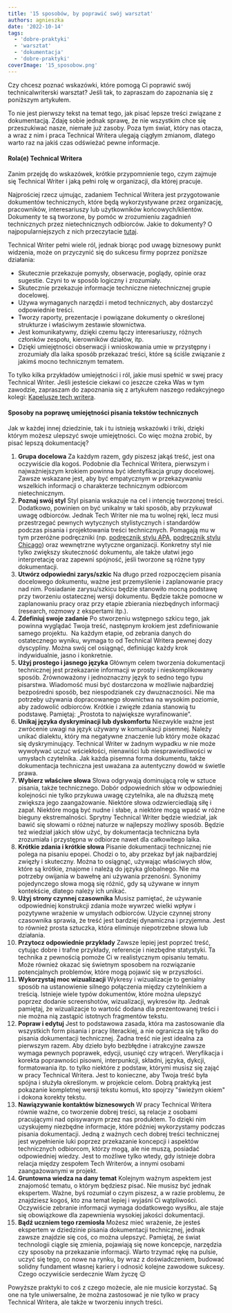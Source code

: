 ```yaml
---
title: '15 sposobów, by poprawić swój warsztat'
authors: agnieszka
date: '2022-10-14'
tags:
  - 'dobre-praktyki'
  - 'warsztat'
  - 'dokumentacja'
  - 'dobre-praktyki'
coverImage: '15_sposobow.png'
---
```


Czy chcesz poznać wskazówki, które pomogą Ci poprawić swój technicalwriterski
warsztat? Jeśli tak, to zapraszam do zapoznania się z poniższym artykułem.

<!--truncate-->

To nie jest pierwszy tekst na temat tego, jak pisać lepsze treści związane z
dokumentacją. Zdaję sobie jednak sprawę, że nie wszystkim chce się przeszukiwać
nasze, niemałe już zasoby. Poza tym świat, który nas otacza, a wraz z nim i
praca Technical Writera ulegają ciągłym zmianom, dlatego warto raz na jakiś czas
odświeżać pewne informacje.

#### Rola(e) Technical Writera

Zanim przejdę do wskazówek, krótkie przypomnienie tego, czym zajmuje się
Technical Writer i jaką pełni rolę w organizacji, dla której pracuje.

Najprościej rzecz ujmując, zadaniem Technical Writera jest przygotowanie
dokumentów technicznych, które będą wykorzystywane przez organizację,
pracowników, interesariuszy lub użytkowników końcowych/klientów. Dokumenty te są
tworzone, by pomóc w zrozumieniu zagadnień technicznych przez nietechnicznych
odbiorców. Jakie to dokumenty? O najpopularniejszych z nich przeczytacie
[tutaj](../co-pisza-tech-writerzy-zestawienie-popularnych-tresci-technicznych/index.md).

Technical Writer pełni wiele ról, jednak biorąc pod uwagę biznesowy punkt
widzenia, może on przyczynić się do sukcesu firmy poprzez poniższe działania:

- Skutecznie przekazuje pomysły, obserwacje, poglądy, opinie oraz sugestie.
  Czyni to w sposób logiczny i zrozumiały.
- Skutecznie przekazuje informacje techniczne nietechnicznej grupie docelowej.
- Używa wymaganych narzędzi i metod technicznych, aby dostarczyć odpowiednie
  treści.
- Tworzy raporty, prezentacje i powiązane dokumenty o określonej strukturze i
  właściwym zestawie słownictwa.
- Jest komunikatywny, dzięki czemu łączy interesariuszy, różnych członków
  zespołu, kierowników działów, itp.
- Dzięki umiejętności obserwacji i wnioskowania umie w przystępny i zrozumiały
  dla laika sposób przekazać treści, które są ściśle związanie z jakimś mocno
  technicznym tematem.

To tylko kilka przykładów umiejętności i ról, jakie musi spełnić w swej pracy
Technical Writer. Jeśli jesteście ciekawi co jeszcze czeka Was w tym zawodzie,
zapraszam do zapoznania się z artykułem naszego redakcyjnego kolegi:
[Kapelusze tech writera](../kapelusze-tech-writera/index.md).

#### Sposoby na poprawę umiejętności pisania tekstów technicznych

Jak w każdej innej dziedzinie, tak i tu istnieją wskazówki i triki, dzięki
którym możesz ulepszyć swoje umiejętności. Co więc można zrobić, by pisać lepszą
dokumentację?

1. **Grupa docelowa** Za każdym razem, gdy piszesz jakąś treść, jest ona
   oczywiście dla kogoś. Podobnie dla Technical Writera, pierwszym i
   najważniejszym krokiem powinna być identyfikacja grupy docelowej. Zawsze
   wskazane jest, aby być empatycznym w przekazywaniu wszelkich informacji o
   charakterze technicznym odbiorcom nietechnicznym.
2. **Poznaj swój styl** Styl pisania wskazuje na cel i intencję tworzonej
   treści. Dodatkowo, powinien on być unikalny w taki sposób, aby przykuwał
   uwagę odbiorców. Jednak Tech Writer nie ma tu wolnej ręki, lecz musi
   przestrzegać pewnych wytycznych stylistycznych i standardów podczas pisania i
   projektowania treści technicznych. Pomagają mu w tym przeróżne podręczniki
   (np. [podręcznik stylu APA](https://apastyle.apa.org/),
   [podręcznik stylu Chicago](https://www.chicagomanualofstyle.org/home.html))
   oraz wewnętrzne wytyczne organizacji. Konkretny styl nie tylko zwiększy
   skuteczność dokumentu, ale także ułatwi jego interpretację oraz zapewni
   spójność, jeśli tworzone są różne typy dokumentacji.
3. **Utwórz odpowiedni zarys/szkic** Na długo przed rozpoczęciem pisania
   docelowego dokumentu, ważne jest przemyślenie i zaplanowanie pracy nad nim.
   Posiadanie zarysu/szkicu będzie stanowiło mocną podstawę przy tworzeniu
   ostatecznej wersji dokumentu. Będzie także pomocne w zaplanowaniu pracy oraz
   przy etapie zbierania niezbędnych informacji (research, rozmowy z ekspertami
   itp.).
4. **Zdefiniuj swoje zadanie** Po stworzeniu wstępnego szkicu tego, jak powinna
   wyglądać Twoja treść, następnym krokiem jest zdefiniowanie samego projektu. 
   Na każdym etapie, od zebrania danych do ostatecznego wyniku, wymaga to od
   Technical Writera pewnej dozy dyscypliny. Można swój cel osiągnąć, definiując
   każdy krok indywidualnie, jasno i konkretnie.
5. **Użyj prostego i jasnego języka** Głównym celem tworzenia dokumentacji
   technicznej jest przekazanie informacji w prosty i nieskomplikowany sposób.
   Zrównoważony i jednoznaczny język to sedno tego typu pisarstwa. Wiadomość
   musi być dostarczona w możliwie najbardziej bezpośredni sposób, bez
   niespodzianek czy dwuznaczności. Nie ma potrzeby używania dopracowanego
   słownictwa na wysokim poziomie, aby zadowolić odbiorców. Krótkie i zwięzłe
   zdania stanowią tu podstawę. Pamiętaj: „Prostota to największe
   wyrafinowanie”.
6. **Unikaj języka dyskryminacji lub dyskomfortu** Niezwykle ważne jest
   zwrócenie uwagi na język używany w komunikacji pisemnej. Należy unikać
   dialektu, który ma negatywne znaczenie lub który może okazać się
   dyskryminujący. Technical Writer w żadnym wypadku w nie może wywoływać uczuć
   wściekłości, nienawiści lub niesprawiedliwości w umysłach czytelnika. Jak
   każda pisemna forma dokumentu, także dokumentacja techniczna jest uważana za
   autentyczny dowód w świetle prawa.
7. **Wybierz właściwe słowa** Słowa odgrywają dominującą rolę w sztuce pisania,
   także technicznego. Dobór odpowiednich słów w odpowiedniej kolejności nie
   tylko przykuwa uwagę czytelnika, ale na dłuższą metę zwiększa jego
   zaangażowanie. Niektóre słowa odzwierciedlają siłę i zapał. Niektóre mogą być
   nudne i słabe, a niektóre mogą wpaść w różne bieguny ekstremalności. Sprytny
   Technical Writer będzie wiedział, jak bawić się słowami o różnej naturze w
   najlepszy możliwy sposób. Będzie też wiedział jakich słów użyć, by
   dokumentacja techniczna była zrozumiała i przystępna w odbiorze nawet dla
   całkowitego laika.
8. **Krótkie zdania i krótkie słowa** Pisanie dokumentacji technicznej nie
   polega na pisaniu epopei. Chodzi o to, aby przekaz był jak najbardziej
   zwięzły i skuteczny. Można to osiągnąć, używając właściwych słów, które są
   krótkie, znajome i należą do języka globalnego. Nie ma potrzeby owijania w
   bawełnę ani używania przenośni. Synonimy pojedynczego słowa mogą się różnić,
   gdy są używane w innym kontekście, dlatego należy ich unikać.
9. **Użyj strony czynnej czasownika** Musisz pamiętać, że używanie odpowiedniej
   konstrukcji zdania może wywrzeć wielki wpływ i pozytywne wrażenie w umysłach
   odbiorców. Użycie czynnej strony czasownika sprawia, że ​​treść jest bardziej
   dynamiczna i przyjemna. Jest to również prosta sztuczka, która eliminuje
   niepotrzebne słowa lub działania.
10. **Przytocz odpowiednie przykłady** Zawsze lepiej jest poprzeć treść, cytując
    dobre i trafne przykłady, referencje i niezbędne statystyki. Ta technika z
    pewnością pomoże Ci w realistycznym opisaniu tematu. Może również okazać się
    świetnym sposobem na rozwiązanie potencjalnych problemów, które mogą pojawić
    się w przyszłości.
11. **Wykorzystaj moc wizualizacji** Wykresy i wizualizacje to genialny sposób
    na ustanowienie silnego połączenia między czytelnikiem a treścią. Istnieje
    wiele typów dokumentów, które można ulepszyć poprzez dodanie screenshotów,
    wizualizacji, wykresów itp. Jednak pamiętaj, że wizualizacje to wartość
    dodana dla prezentowanej treści i nie można nią zastąpić istotnych
    fragmentów tekstu.
12. **Popraw i edytuj** Jest to podstawowa zasada, która ma zastosowanie dla
    wszystkich form pisania i pracy literackiej, a nie ogranicza się tylko do
    pisania dokumentacji technicznej. Żadna treść nie jest idealna za pierwszym
    razem. Aby dzieło było bezbłędne i atrakcyjne zawsze wymaga pewnych
    poprawek, edycji, usunięć czy wtrąceń. Weryfikacja i korekta poprawności
    pisowni, interpunkcji, składni, języka, dykcji, formatowania itp. to tylko
    niektóre z podstaw, którymi musisz się zająć w pracy Technical Writera. Jest
    to konieczne, aby Twoja treść była spójna i służyła określonym. w projekcie
    celom. Dobrą praktyką jest pokazanie kompletnej wersji tekstu komuś, kto
    spojrzy "świeżym okiem" i dokona korekty tekstu.
13. **Nawiązywanie kontaktów biznesowych** W pracy Technical Writera równie
    ważne, co tworzenie dobrej treści, są relacje z osobami pracującymi nad
    opisywanym przez nas produktem. To dzięki nim uzyskujemy niezbędne
    informacje, które później wykorzystamy podczas pisania dokumentacji. Jedną z
    ważnych cech dobrej treści technicznej jest wypełnienie luki poprzez
    przekazanie koncepcji i aspektów technicznych odbiorcom, którzy mogą, ale
    nie muszą, posiadać odpowiedniej wiedzy. Jest to możliwe tylko wtedy, gdy
    istnieje dobra relacja między zespołem Tech Writerów, a innymi osobami
    zaangażowanymi w projekt.
14. **Gruntowna wiedza na dany temat** Kolejnym ważnym aspektem jest znajomość
    tematu, o którym będziesz pisać. Nie musisz być jednak ekspertem. Ważne, byś
    rozumiał o czym piszesz, a w razie problemu, że znajdziesz kogoś, kto zna
    temat lepiej i wyjaśni Ci wątpliwości. Oczywiście zebranie informacji wymaga
    dodatkowego wysiłku, ale staje się obowiązkowe dla zapewnienia wysokiej
    jakości dokumentacji.
15. **Bądź uczniem tego rzemiosła** Możesz mieć wrażenie, że jesteś ekspertem w
    dziedzinie pisania dokumentacji technicznej, jednak zawsze znajdzie się coś,
    co można ulepszyć. Pamiętaj, że świat technologii ciągle się zmienia,
    pojawiają się nowe koncepcje, narzędzia czy sposoby na przekazanie
    informacji. Warto trzymać rękę na pulsie, uczyć się tego, co nowe na rynku,
    by wraz z doświadczeniem, budować solidny fundament własnej kariery i
    odnosić kolejne zawodowe sukcesy. Czego oczywiście serdecznie Wam życzę 😉

Powyższe praktyki to coś z czego możecie, ale nie musicie korzystać. Są one na
tyle uniwersalne, że można zastosować je nie tylko w pracy Technical Writera,
ale także w tworzeniu innych treści.
